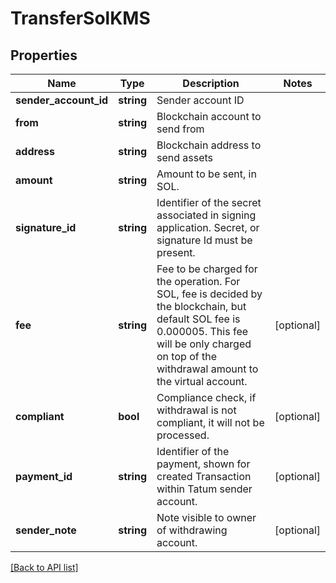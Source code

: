 # TransferSolKMS

## Properties

Name | Type | Description | Notes
------------ | ------------- | ------------- | -------------
**sender_account_id** | **string** | Sender account ID |
**from** | **string** | Blockchain account to send from |
**address** | **string** | Blockchain address to send assets |
**amount** | **string** | Amount to be sent, in SOL. |
**signature_id** | **string** | Identifier of the secret associated in signing application. Secret, or signature Id must be present. |
**fee** | **string** | Fee to be charged for the operation. For SOL, fee is decided by the blockchain, but default SOL fee is 0.000005. This fee will be only charged on top of the withdrawal amount to the virtual account. | [optional]
**compliant** | **bool** | Compliance check, if withdrawal is not compliant, it will not be processed. | [optional]
**payment_id** | **string** | Identifier of the payment, shown for created Transaction within Tatum sender account. | [optional]
**sender_note** | **string** | Note visible to owner of withdrawing account. | [optional]

[[Back to API list]](../../README.md#api-endpoints)
